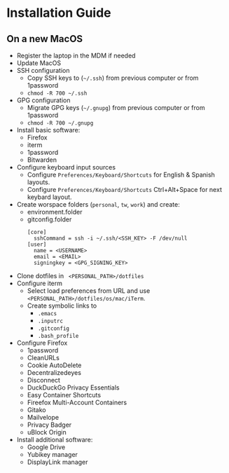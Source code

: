 # Installation Guide

## On a new MacOS
* Register the laptop in the MDM if needed
* Update MacOS
* SSH configuration
  - Copy SSH keys to (`~/.ssh`) from previous computer or from 1password
  - `chmod -R 700 ~/.ssh`
* GPG configuration
  - Migrate GPG keys (`~/.gnupg`) from previous computer or from 1password
  - `chmod -R 700 ~/.gnupg`
* Install basic software:
  - Firefox
  - iterm
  - 1password
  - Bitwarden
* Configure keyboard input sources
  - Configure `Preferences/Keyboard/Shortcuts` for English & Spanish layouts.
  - Configure `Preferences/Keyboard/Shortcuts` Ctrl+Alt+Space for next keybard layout.
* Create worspace folders (`personal`, `tw`, `work`) and create:
  - environment.folder
  - gitconfig.folder
    ```
    [core]
      sshCommand = ssh -i ~/.ssh/<SSH_KEY> -F /dev/null
    [user]
      name = <USERNAME>
      email = <EMAIL>
      signingkey = <GPG_SIGNING_KEY>
    ```
* Clone dotfiles in ` <PERSONAL_PATH>/dotfiles`
* Configure iterm
  - Select load preferences from URL and use `<PERSONAL_PATH>/dotfiles/os/mac/iTerm`.
  - Create symbolic links to
    - `.emacs`
    - `.inputrc`
    - `.gitconfig`
    - `.bash_profile`
* Configure Firefox
  - 1password
  - CleanURLs
  - Cookie AutoDelete
  - Decentralizedeyes
  - Disconnect
  - DuckDuckGo Privacy Essentials
  - Easy Container Shortcuts
  - Fireefox Multi-Account Containers
  - Gitako
  - Mailvelope
  - Privacy Badger
  - uBlock Origin
* Install additional software:
  - Google Drive
  - Yubikey manager
  - DisplayLink manager
